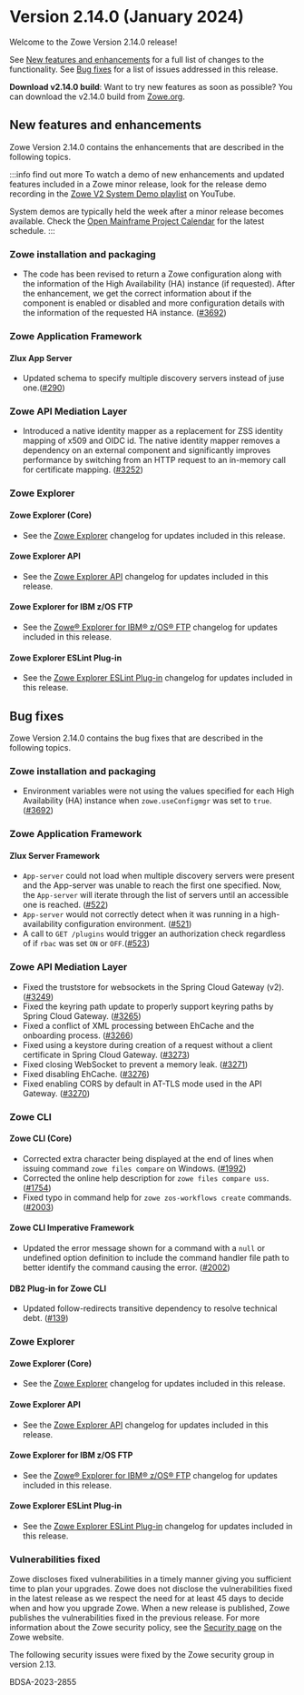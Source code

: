# Version 2.14.0 (January 2024)

Welcome to the Zowe Version 2.14.0 release!

See [New features and enhancements](#new-features-and-enhancements) for a full list of changes to the functionality. See [Bug fixes](#bug-fixes) for a list of issues addressed in this release.

**Download v2.14.0 build**: Want to try new features as soon as possible? You can download the v2.14.0 build from [Zowe.org](https://www.zowe.org/download.html).

## New features and enhancements

Zowe Version 2.14.0 contains the enhancements that are described in the following topics.

:::info find out more
To watch a demo of new enhancements and updated features included in a Zowe minor release, look for the release demo recording in the [Zowe V2 System Demo playlist](https://www.youtube.com/playlist?list=PL8REpLGaY9QGjSTAqZaWxLG_g-jW1qGmo) on YouTube.

System demos are typically held the week after a minor release becomes available. Check the [Open Mainframe Project Calendar](https://zoom-lfx.platform.linuxfoundation.org/meetings/zowe) for the latest schedule.
:::

### Zowe installation and packaging
* The code has been revised to return a Zowe configuration along with the information of the High Availability (HA) instance (if requested). After the enhancement, we get the correct information about if the component is enabled or disabled and more configuration details with the information of the requested HA instance. ([#3692](https://github.com/zowe/zowe-install-packaging/pull/3692))

### Zowe Application Framework

#### Zlux App Server

* Updated schema to specify multiple discovery servers instead of juse one.([#290](https://github.com/zowe/zlux-app-server/pull/290))

### Zowe API Mediation Layer

* Introduced a native identity mapper as a replacement for ZSS identity mapping of x509 and OIDC id. The native identity mapper removes a dependency on an external component and significantly improves performance by switching from an HTTP request to an in-memory call for certificate mapping. ([#3252](https://github.com/zowe/api-layer/issues/3252))

### Zowe Explorer

#### Zowe Explorer (Core)

- See the [Zowe Explorer](https://github.com/zowe/zowe-explorer-vscode/blob/main/packages/zowe-explorer/CHANGELOG.md) changelog for updates included in this release.

#### Zowe Explorer API

- See the [Zowe Explorer API](https://github.com/zowe/zowe-explorer-vscode/blob/main/packages/zowe-explorer-api/CHANGELOG.md) changelog for updates included in this release.

#### Zowe Explorer for IBM z/OS FTP

- See the [Zowe® Explorer for IBM® z/OS® FTP](https://github.com/zowe/zowe-explorer-vscode/blob/main/packages/zowe-explorer-ftp-extension/CHANGELOG.md) changelog for updates included in this release.

#### Zowe Explorer ESLint Plug-in

- See the [Zowe Explorer ESLint Plug-in](https://github.com/zowe/zowe-explorer-vscode/blob/main/packages/eslint-plugin-zowe-explorer/CHANGELOG.md) changelog for updates included in this release.

## Bug fixes

Zowe Version 2.14.0 contains the bug fixes that are described in the following topics.

### Zowe installation and packaging
* Environment variables were not using the values specified for each High Availability (HA) instance when `zowe.useConfigmgr` was set to `true`. ([#3692](https://github.com/zowe/zowe-install-packaging/pull/3692)) 

### Zowe Application Framework

#### Zlux Server Framework

* `App-server` could not load when multiple discovery servers were present and the App-server was unable to reach the first one specified. Now, the `App-server` will iterate through the list of servers until an accessible one is reached. ([#522](https://github.com/zowe/zlux-server-framework/pull/522))
* `App-server` would not correctly detect when it was running in a high-availability configuration environment. ([#521](https://github.com/zowe/zlux-server-framework/pull/521))
* A call to `GET /plugins` would trigger an authorization check regardless of if `rbac` was set `ON` or `OFF`.([#523](https://github.com/zowe/zlux-server-framework/pull/523))

### Zowe API Mediation Layer

* Fixed the truststore for websockets in the Spring Cloud Gateway (v2). ([#3249](https://github.com/zowe/api-layer/issues/3249))
* Fixed the keyring path update to properly support keyring paths by Spring Cloud Gateway. ([#3265](https://github.com/zowe/api-layer/issues/3265))
* Fixed a conflict of XML processing between EhCache and the onboarding process. ([#3266](https://github.com/zowe/api-layer/issues/3266))
* Fixed using a keystore during creation of a request without a client certificate in Spring Cloud Gateway. ([#3273](https://github.com/zowe/api-layer/issues/3273))
* Fixed closing WebSocket to prevent a memory leak. ([#3271](https://github.com/zowe/api-layer/issues/3271))
* Fixed disabling EhCache. ([#3276](https://github.com/zowe/api-layer/issues/3276))
* Fixed enabling CORS by default in AT-TLS mode used in the API Gateway. ([#3270](https://github.com/zowe/api-layer/issues/3270))

### Zowe CLI

#### Zowe CLI (Core)

- Corrected extra character being displayed at the end of lines when issuing command `zowe files compare` on Windows. ([#1992](https://github.com/zowe/zowe-cli/issues/1992))
- Corrected the online help description for `zowe files compare uss`. ([#1754](https://github.com/zowe/zowe-cli/issues/1754))
- Fixed typo in command help for `zowe zos-workflows create` commands. ([#2003](https://github.com/zowe/zowe-cli/pull/2003))

#### Zowe CLI Imperative Framework

- Updated the error message shown for a command with a `null` or undefined option definition to include the command handler file path to better identify the command causing the error. ([#2002](https://github.com/zowe/zowe-cli/issues/2002))

#### DB2 Plug-in for Zowe CLI

- Updated follow-redirects transitive dependency to resolve technical debt. ([#139](https://github.com/zowe/zowe-cli-db2-plugin/pull/139))

### Zowe Explorer

#### Zowe Explorer (Core)

- See the [Zowe Explorer](https://github.com/zowe/zowe-explorer-vscode/blob/main/packages/zowe-explorer/CHANGELOG.md) changelog for updates included in this release.

#### Zowe Explorer API

- See the [Zowe Explorer API](https://github.com/zowe/zowe-explorer-vscode/blob/main/packages/zowe-explorer-api/CHANGELOG.md) changelog for updates included in this release.

#### Zowe Explorer for IBM z/OS FTP

- See the [Zowe® Explorer for IBM® z/OS® FTP](https://github.com/zowe/zowe-explorer-vscode/blob/main/packages/zowe-explorer-ftp-extension/CHANGELOG.md) changelog for updates included in this release.

#### Zowe Explorer ESLint Plug-in

- See the [Zowe Explorer ESLint Plug-in](https://github.com/zowe/zowe-explorer-vscode/blob/main/packages/eslint-plugin-zowe-explorer/CHANGELOG.md) changelog for updates included in this release.

### Vulnerabilities fixed

Zowe discloses fixed vulnerabilities in a timely manner giving you sufficient time to plan your upgrades. Zowe does not disclose the vulnerabilities fixed in the latest release as we respect the need for at least 45 days to decide when and how you upgrade Zowe. When a new release is published, Zowe publishes the vulnerabilities fixed in the previous release. For more information about the Zowe security policy, see the [Security page](https://www.zowe.org/security.html) on the Zowe website.

The following security issues were fixed by the Zowe security group in version 2.13.

BDSA-2023-2855
